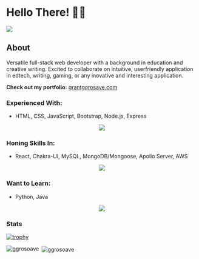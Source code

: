 # Hello There! 👋🧔

![](https://komarev.com/ghpvc/?username=ggorosave)

## About

Versatile full-stack web developer with a background in education and creative writing. Excited to collaborate on intuitive, userfriendly application in edtech, writing, gaming, or any inovative and interesting application.

**Check out my portfolio:** [grantgorosave.com](https://www.grantgorosave.com/)

### Experienced With:
- HTML, CSS, JavaScript, Bootstrap, Node.js, Express

<p align="center">
  <a href="https://skillicons.dev">
    <img src="https://skillicons.dev/icons?i=js,html,css,bootstrap,nodejs,express&theme=dark" />
  </a>
</p>

### Honing Skills In:
- React, Chakra-UI, MySQL, MongoDB/Mongoose, Apollo Server, AWS

<p align="center">
  <a href="https://skillicons.dev">
    <img src="https://skillicons.dev/icons?i=react,redux,mysql,mongodb,apollo,aws&theme=dark" />
  </a>
</p>

### Want to Learn:
- Python, Java

<p align="center">
  <a href="https://skillicons.dev">
    <img src="https://skillicons.dev/icons?i=py,java&theme=dark" />
  </a>
</p>

### Stats
[![trophy](https://github-profile-trophy.vercel.app/?username=ggorosave&theme=tokyonight&title=Commit,PullRequest,Repositories)](https://github.com/ryo-ma/github-profile-trophy)

<p><img align="left" src="https://github-readme-stats-ggorosave.vercel.app/api?username=ggorosave&hide=stars&theme=tokyonight" alt="ggrosoave" /></p> 

<p>&nbsp;<img align="center" src="https://github-readme-stats-ggorosave.vercel.app/api/top-langs/?username=ggorosave&show_icons=true&theme=tokyonight&layout=compact" alt="ggrosoave" /></p>
